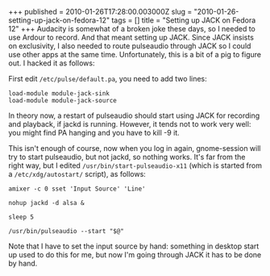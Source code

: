 +++
published = 2010-01-26T17:28:00.003000Z
slug = "2010-01-26-setting-up-jack-on-fedora-12"
tags = []
title = "Setting up JACK on Fedora 12"
+++
Audacity is somewhat of a broken joke these days, so I needed to use
Ardour to record. And that meant setting up JACK. Since JACK insists on
exclusivity, I also needed to route pulseaudio through JACK so I could
use other apps at the same time. Unfortunately, this is a bit of a pig
to figure out. I hacked it as follows:  

  
First edit `/etc/pulse/default.pa`, you need to add two lines:  
  

    load-module module-jack-sink
    load-module module-jack-source

  
In theory now, a restart of pulseaudio should start using JACK for
recording and playback, if jackd is running. However, it tends not to
work very well: you might find PA hanging and you have to kill -9 it.  

  
This isn't enough of course, now when you log in again, gnome-session
will try to start pulseaudio, but not jackd, so nothing works. It's far
from the right way, but I edited `/usr/bin/start-pulseaudio-x11` (which
is started from a `/etc/xdg/autostart/` script), as follows:  

    amixer -c 0 sset 'Input Source' 'Line'

    nohup jackd -d alsa &

    sleep 5

    /usr/bin/pulseaudio --start "$@"

  
Note that I have to set the input source by hand: something in desktop
start up used to do this for me, but now I'm going through JACK it has
to be done by hand.
